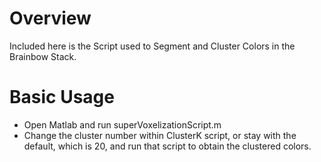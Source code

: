# Overview
Included here is the Script used to Segment and Cluster Colors in the Brainbow Stack.

# Basic Usage
- Open Matlab and run superVoxelizationScript.m
- Change the cluster number within ClusterK script, or stay with the default, which is 20, and run that script to obtain the clustered colors.
